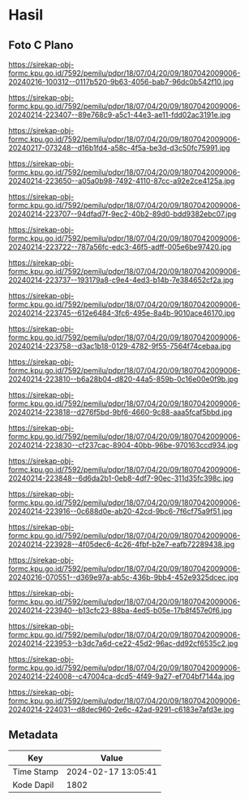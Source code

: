 # Hasil

## Foto C Plano

https://sirekap-obj-formc.kpu.go.id/7592/pemilu/pdpr/18/07/04/20/09/1807042009006-20240216-100312--0117b520-9b63-4056-bab7-96dc0b542f10.jpg

https://sirekap-obj-formc.kpu.go.id/7592/pemilu/pdpr/18/07/04/20/09/1807042009006-20240214-223407--89e768c9-a5c1-44e3-ae11-fdd02ac3191e.jpg

https://sirekap-obj-formc.kpu.go.id/7592/pemilu/pdpr/18/07/04/20/09/1807042009006-20240217-073248--d16b1fd4-a58c-4f5a-be3d-d3c50fc75991.jpg

https://sirekap-obj-formc.kpu.go.id/7592/pemilu/pdpr/18/07/04/20/09/1807042009006-20240214-223650--a05a0b98-7492-4110-87cc-a92e2ce4125a.jpg

https://sirekap-obj-formc.kpu.go.id/7592/pemilu/pdpr/18/07/04/20/09/1807042009006-20240214-223707--94dfad7f-9ec2-40b2-89d0-bdd9382ebc07.jpg

https://sirekap-obj-formc.kpu.go.id/7592/pemilu/pdpr/18/07/04/20/09/1807042009006-20240214-223722--787a56fc-edc3-46f5-adff-005e6be97420.jpg

https://sirekap-obj-formc.kpu.go.id/7592/pemilu/pdpr/18/07/04/20/09/1807042009006-20240214-223737--193179a8-c9e4-4ed3-b14b-7e384652cf2a.jpg

https://sirekap-obj-formc.kpu.go.id/7592/pemilu/pdpr/18/07/04/20/09/1807042009006-20240214-223745--612e6484-3fc6-495e-8a4b-9010ace46170.jpg

https://sirekap-obj-formc.kpu.go.id/7592/pemilu/pdpr/18/07/04/20/09/1807042009006-20240214-223758--d3ac1b18-0129-4782-9f55-7564f74cebaa.jpg

https://sirekap-obj-formc.kpu.go.id/7592/pemilu/pdpr/18/07/04/20/09/1807042009006-20240214-223810--b6a28b04-d820-44a5-859b-0c16e00e0f9b.jpg

https://sirekap-obj-formc.kpu.go.id/7592/pemilu/pdpr/18/07/04/20/09/1807042009006-20240214-223818--d276f5bd-9bf6-4660-9c88-aaa5fcaf5bbd.jpg

https://sirekap-obj-formc.kpu.go.id/7592/pemilu/pdpr/18/07/04/20/09/1807042009006-20240214-223830--cf237cac-8904-40bb-96be-970163ccd934.jpg

https://sirekap-obj-formc.kpu.go.id/7592/pemilu/pdpr/18/07/04/20/09/1807042009006-20240214-223848--6d6da2b1-0eb8-4df7-90ec-311d35fc398c.jpg

https://sirekap-obj-formc.kpu.go.id/7592/pemilu/pdpr/18/07/04/20/09/1807042009006-20240214-223916--0c688d0e-ab20-42cd-9bc6-7f6cf75a9f51.jpg

https://sirekap-obj-formc.kpu.go.id/7592/pemilu/pdpr/18/07/04/20/09/1807042009006-20240214-223928--4f05dec6-4c26-4fbf-b2e7-eafb72289438.jpg

https://sirekap-obj-formc.kpu.go.id/7592/pemilu/pdpr/18/07/04/20/09/1807042009006-20240216-070551--d369e97a-ab5c-436b-9bb4-452e9325dcec.jpg

https://sirekap-obj-formc.kpu.go.id/7592/pemilu/pdpr/18/07/04/20/09/1807042009006-20240214-223940--b13cfc23-88ba-4ed5-b05e-17b8f457e0f6.jpg

https://sirekap-obj-formc.kpu.go.id/7592/pemilu/pdpr/18/07/04/20/09/1807042009006-20240214-223953--b3dc7a6d-ce22-45d2-96ac-dd92cf6535c2.jpg

https://sirekap-obj-formc.kpu.go.id/7592/pemilu/pdpr/18/07/04/20/09/1807042009006-20240214-224008--c47004ca-dcd5-4f49-9a27-ef704bf7144a.jpg

https://sirekap-obj-formc.kpu.go.id/7592/pemilu/pdpr/18/07/04/20/09/1807042009006-20240214-224031--d8dec960-2e6c-42ad-9291-c6183e7afd3e.jpg


## Metadata

| Key        | Value               |
| ---------- | ------------------- |
| Time Stamp | 2024-02-17 13:05:41 |
| Kode Dapil | 1802                |



